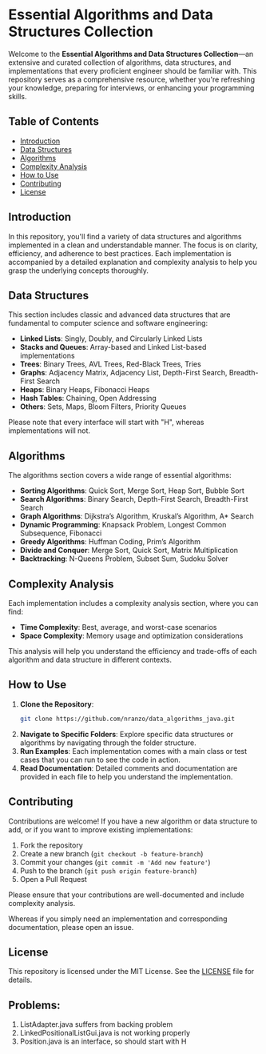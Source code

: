# Essential Algorithms and Data Structures Collection

Welcome to the **Essential Algorithms and Data Structures Collection**—an extensive and curated collection of algorithms, data structures, and implementations that every proficient engineer should be familiar with. This repository serves as a comprehensive resource, whether you're refreshing your knowledge, preparing for interviews, or enhancing your programming skills.

## Table of Contents

- [Introduction](#introduction)
- [Data Structures](#data-structures)
- [Algorithms](#algorithms)
- [Complexity Analysis](#complexity-analysis)
- [How to Use](#how-to-use)
- [Contributing](#contributing)
- [License](#license)

## Introduction

In this repository, you'll find a variety of data structures and algorithms implemented in a clean and understandable manner. The focus is on clarity, efficiency, and adherence to best practices. Each implementation is accompanied by a detailed explanation and complexity analysis to help you grasp the underlying concepts thoroughly.

## Data Structures

This section includes classic and advanced data structures that are fundamental to computer science and software engineering:

- **Linked Lists**: Singly, Doubly, and Circularly Linked Lists
- **Stacks and Queues**: Array-based and Linked List-based implementations
- **Trees**: Binary Trees, AVL Trees, Red-Black Trees, Tries
- **Graphs**: Adjacency Matrix, Adjacency List, Depth-First Search, Breadth-First Search
- **Heaps**: Binary Heaps, Fibonacci Heaps
- **Hash Tables**: Chaining, Open Addressing
- **Others**: Sets, Maps, Bloom Filters, Priority Queues

Please note that every interface will start with "H", whereas implementations will not.

## Algorithms

The algorithms section covers a wide range of essential algorithms:

- **Sorting Algorithms**: Quick Sort, Merge Sort, Heap Sort, Bubble Sort
- **Search Algorithms**: Binary Search, Depth-First Search, Breadth-First Search
- **Graph Algorithms**: Dijkstra’s Algorithm, Kruskal’s Algorithm, A* Search
- **Dynamic Programming**: Knapsack Problem, Longest Common Subsequence, Fibonacci
- **Greedy Algorithms**: Huffman Coding, Prim’s Algorithm
- **Divide and Conquer**: Merge Sort, Quick Sort, Matrix Multiplication
- **Backtracking**: N-Queens Problem, Subset Sum, Sudoku Solver

## Complexity Analysis

Each implementation includes a complexity analysis section, where you can find:

- **Time Complexity**: Best, average, and worst-case scenarios
- **Space Complexity**: Memory usage and optimization considerations

This analysis will help you understand the efficiency and trade-offs of each algorithm and data structure in different contexts.

## How to Use

1. **Clone the Repository**: 
    ```bash
    git clone https://github.com/nranzo/data_algorithms_java.git
    ```
2. **Navigate to Specific Folders**: Explore specific data structures or algorithms by navigating through the folder structure.
3. **Run Examples**: Each implementation comes with a main class or test cases that you can run to see the code in action.
4. **Read Documentation**: Detailed comments and documentation are provided in each file to help you understand the implementation.

## Contributing

Contributions are welcome! If you have a new algorithm or data structure to add, or if you want to improve existing implementations:

1. Fork the repository
2. Create a new branch (`git checkout -b feature-branch`)
3. Commit your changes (`git commit -m 'Add new feature'`)
4. Push to the branch (`git push origin feature-branch`)
5. Open a Pull Request

Please ensure that your contributions are well-documented and include complexity analysis.

Whereas if you simply need an implementation and corresponding documentation, please open an issue.

## License

This repository is licensed under the MIT License. See the [LICENSE](LICENSE) file for details.

## Problems:
1. ListAdapter.java suffers from backing problem
2. LinkedPositionalListGui.java is not working properly
3. Position.java is an interface, so should start with H